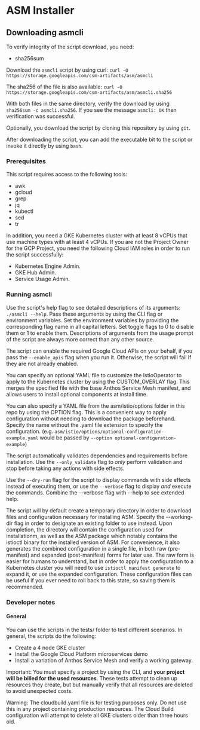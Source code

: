 # ASM Installer

[Anthos Service Mesh]: https://cloud.google.com/anthos/service-mesh/

## Downloading asmcli

To verify integrity of the script download, you need:

- sha256sum

Download the `asmcli` script by using curl:
`curl -O https://storage.googleapis.com/csm-artifacts/asm/asmcli`

The sha256 of the file is also available:
`curl -O https://storage.googleapis.com/csm-artifacts/asm/asmcli.sha256`

With both files in the same directory, verify the download by using
`sha256sum -c asmcli.sha256`. If you see the message `asmcli: OK`
then verification was successful.

Optionally, you download the script by cloning this repository by using `git`.

After downloading the script, you can add the executable bit to the script or
invoke it directly by using `bash`.

### Prerequisites

This script requires access to the following tools:

- awk
- gcloud
- grep
- jq
- kubectl
- sed
- tr

In addition, you need a GKE Kubernetes cluster with at least 8 vCPUs that use
machine types with at least 4 vCPUs. If you are not the Project Owner for
the GCP Project, you need the following Cloud IAM roles in order to run the
script successfully:

- Kubernetes Engine Admin.
- GKE Hub Admin.
- Service Usage Admin.

### Running asmcli

Use the script's help flag to see detailed descriptions of its arguments:
`./asmcli --help`. Pass these arguments by using the CLI flag or
environment variables. Set the environment variables by providing the
corresponding flag name in all capital letters. Set toggle flags to 0 to
disable them or 1 to enable them. Descriptions of arguments from the usage
prompt of the script are always more correct than any other source.

The script can enable the required Google Cloud APIs on your behalf, if you
pass the `--enable_apis` flag when you run it. Otherwise, the script will fail
if they are not already enabled.

You can specify an optional YAML file to customize the IstioOperator to apply
to the Kubernetes cluster by using the CUSTOM\_OVERLAY flag. This merges the
specified file with the base Anthos Service Mesh manifest, and allows users to
install optional components at install time.

You can also specify a YAML file from the asm/istio/options folder in this
repo by using the OPTION flag. This is a convenient way to apply configuration
without needing to download the package beforehand. Specify the name without
the .yaml file extension to specify the configuration. (e.g.
`asm/istio/options/optional-configuration-example.yaml` would be passed by
`--option optional-configuration-example`)

The script automatically validates dependencies and requirements before
installation. Use the `--only_validate` flag to _only_ perform
validation and stop before taking any actions with side effects.

Use the `--dry-run` flag for the script to display commands with side effects
instead of executing them, or use the `--verbose` flag to display _and_ execute
the commands. Combine the --verbose flag with --help to see extended help.

The script will by default create a temporary directory in order to download
files and configuration necessary for installing ASM. Specify the --working-dir
flag in order to designate an existing folder to use instead. Upon completion,
the directory will contain the configuration used for installationm, as well as
the ASM package which notably contains the istioctl binary for the installed
version of ASM. For convenience, it also generates the combined configuration
in a single file, in both raw (pre-manifest) and expanded (post-manifest) forms
for later use. The raw form is easier for humans to understand, but in order
to apply the configuration to a Kubernetes cluster you will need to use
`istioctl manifest generate` to expand it, or use the expanded configuration.
These configuration files can be useful if you ever need to roll back to this
state, so saving them is recommended.

### Developer notes

#### General

You can use the scripts in the tests/ folder to test different scenarios. In
general, the scripts do the following:

- Create a 4 node GKE cluster
- Install the Google Cloud Platform microservices demo
- Install a variation of Anthos Service Mesh and verify a working gateway.

Important: You must specify a project by using the CLI, and **your project will be billed
for the used resources**. These tests attempt to clean up resources they create, but
but manually verify that all resources are deleted to avoid unexpected costs.

Warning: The cloudbuild.yaml file is for testing purposes only. Do not use this
in any project containing production resources. The Cloud Build configuration
will attempt to delete all GKE clusters older than three hours old.
